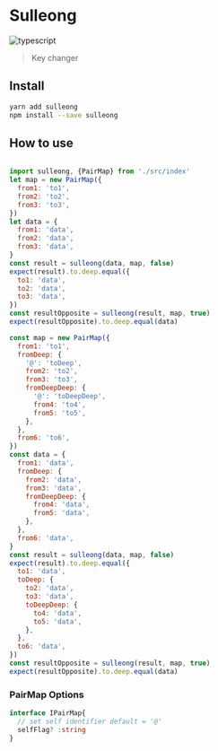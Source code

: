 # Sulleong

![typescript][typescript]

[typescript]:https://img.shields.io/badge/typescript-2.7.*-blue.svg

> Key changer

## Install
```bash
yarn add sulleong
npm install --save sulleong
```

## How to use
```javascript

import sulleong, {PairMap} from './src/index'
let map = new PairMap({
  from1: 'to1',
  from2: 'to2',
  from3: 'to3',
})
let data = {
  from1: 'data',
  from2: 'data',
  from3: 'data',
}
const result = sulleong(data, map, false)
expect(result).to.deep.equal({
  to1: 'data',
  to2: 'data',
  to3: 'data',
})
const resultOpposite = sulleong(result, map, true)
expect(resultOpposite).to.deep.equal(data)

const map = new PairMap({
  from1: 'to1',
  fromDeep: {
    '@': 'toDeep',
    from2: 'to2',
    from3: 'to3',
    fromDeepDeep: {
      '@': 'toDeepDeep',
      from4: 'to4',
      from5: 'to5',
    },
  },
  from6: 'to6',
})
const data = {
  from1: 'data',
  fromDeep: {
    from2: 'data',
    from3: 'data',
    fromDeepDeep: {
      from4: 'data',
      from5: 'data',
    },
  },
  from6: 'data',
}
const result = sulleong(data, map, false)
expect(result).to.deep.equal({
  to1: 'data',
  toDeep: {
    to2: 'data',
    to3: 'data',
    toDeepDeep: {
      to4: 'data',
      to5: 'data',
    },
  },
  to6: 'data',
})
const resultOpposite = sulleong(result, map, true)
expect(resultOpposite).to.deep.equal(data)
```

### PairMap Options
```typescript
interface IPairMap{
  // set self identifier default = '@'
  selfFlag? :string
}
```



